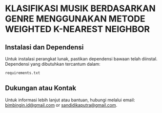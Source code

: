 # KLASIFIKASI MUSIK BERDASARKAN GENRE MENGGUNAKAN METODE WEIGHTED K-NEAREST NEIGHBOR

## Instalasi dan Dependensi

Untuk instalasi perangkat lunak, pastikan dependensi bawaan telah diinstal. Dependensi yang dibutuhkan tercantum dalam:

```bash
requirements.txt
```

## Dukungan atau Kontak

Untuk informasi lebih lanjut atau bantuan, hubungi melalui email: bimbingin.id@gmail.com or sandidikaputra@gmail.com.